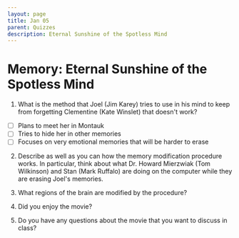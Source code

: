 ```yaml
---
layout: page
title: Jan 05
parent: Quizzes
description: Eternal Sunshine of the Spotless Mind
---
```


# Memory: Eternal Sunshine of the Spotless Mind

1. What is the method that Joel (Jim Karey) tries to use in his mind to keep from forgetting Clementine (Kate Winslet) that doesn't work?
- [ ] Plans to meet her in Montauk
- [ ] Tries to hide her in other memories
- [ ] Focuses on very emotional memories that will be harder to erase

2. Describe as well as you can how the memory modification procedure works. In particular, think about what Dr. Howard Mierzwiak (Tom Wilkinson) and Stan (Mark Ruffalo) are doing on the computer while they are erasing Joel's memories. 

3. What regions of the brain are modified by the procedure? 

4. Did you enjoy the movie? 

5. Do you have any questions about the movie that you want to discuss in class? 
